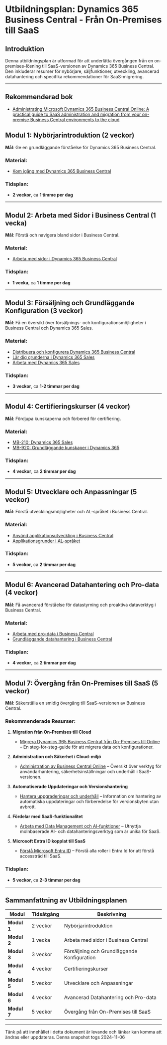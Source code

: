 # Utbildningsplan: Dynamics 365 Business Central - Från On-Premises till SaaS

## Introduktion

Denna utbildningsplan är utformad för att underlätta övergången från en on-premises-lösning till SaaS-versionen av Dynamics 365 Business Central. Den inkluderar resurser för nybörjare, säljfunktioner, utveckling, avancerad datahantering och specifika rekommendationer för SaaS-migrering.

---

## Rekommenderad bok

- [Administrating Microsoft Dynamics 365 Business Central Online: A practical guide to SaaS administration and migration from your on-premise Business Central environments to the cloud](https://www.amazon.se/-/en/Andrey-Baludin/dp/1803234806)

## Modul 1: Nybörjarintroduktion (2 veckor)

**Mål**: Ge en grundläggande förståelse för Dynamics 365 Business Central.

### Material:
- [Kom igång med Dynamics 365 Business Central](https://learn.microsoft.com/en-us/training/paths/get-started-dynamics-365-business-central/)

### Tidsplan:
- **2 veckor**, ca **1 timme per dag**

---

## Modul 2: Arbeta med Sidor i Business Central (1 vecka)

**Mål**: Förstå och navigera bland sidor i Business Central.

### Material:
- [Arbeta med sidor i Dynamics 365 Business Central](https://learn.microsoft.com/en-us/training/modules/work-with-pages/)

### Tidsplan:
- **1 vecka**, ca **1 timme per dag**

---

## Modul 3: Försäljning och Grundläggande Konfiguration (3 veckor)

**Mål**: Få en översikt över försäljnings- och konfigurationsmöjligheter i Business Central och Dynamics 365 Sales.

### Material:
- [Distribuera och konfigurera Dynamics 365 Business Central](https://learn.microsoft.com/en-us/training/paths/deploy-configure-dynamics-365-business-central/)
- [Lär dig grunderna i Dynamics 365 Sales](https://learn.microsoft.com/en-us/training/paths/learn-fundamentals-of-microsoft-dynamics-365-sales/)
- [Arbeta med Dynamics 365 Sales](https://learn.microsoft.com/en-us/training/paths/working-with-dynamics-365-sales/)

### Tidsplan:
- **3 veckor**, ca **1-2 timmar per dag**

---

## Modul 4: Certifieringskurser (4 veckor)

**Mål**: Fördjupa kunskaperna och förbered för certifiering.

### Material:
- [MB-210: Dynamics 365 Sales](https://learn.microsoft.com/en-us/training/courses/mb-210t01?ns-enrollment-type=Collection&ns-enrollment-id=bookmarks)
- [MB-920: Grundläggande kunskaper i Dynamics 365](https://learn.microsoft.com/en-us/training/courses/mb-920t00?ns-enrollment-type=Collection&ns-enrollment-id=bookmarks)

### Tidsplan:
- **4 veckor**, ca **2 timmar per dag**

---

## Modul 5: Utvecklare och Anpassningar (5 veckor)

**Mål**: Förstå utvecklingsmöjligheter och AL-språket i Business Central.

### Material:
- [Använd applikationsutveckling i Business Central](https://learn.microsoft.com/en-us/training/paths/use-application-development-business-central/)
- [Applikationsgrunder i AL-språket](https://learn.microsoft.com/en-us/training/paths/application-foundation-al-language/)

### Tidsplan:
- **5 veckor**, ca **2 timmar per dag**

---

## Modul 6: Avancerad Datahantering och Pro-data (4 veckor)

**Mål**: Få avancerad förståelse för datastyrning och proaktiva dataverktyg i Business Central.

### Material:
- [Arbeta med pro-data i Business Central](https://learn.microsoft.com/en-us/training/paths/work-pro-data-dynamics-365-business-central/)
- [Grundläggande datahantering i Business Central](https://learn.microsoft.com/en-us/training/paths/data-management-foundation-business-central/)

### Tidsplan:
- **4 veckor**, ca **2 timmar per dag**

---

## Modul 7: Övergång från On-Premises till SaaS (5 veckor)

**Mål**: Säkerställa en smidig övergång till SaaS-versionen av Business Central.

### Rekommenderade Resurser:

1. **Migration från On-Premises till Cloud**
   - [Migrera Dynamics 365 Business Central från On-Premises till Online](https://learn.microsoft.com/en-us/dynamics365/business-central/dev-itpro/administration/migrate-data) – En steg-för-steg-guide för att migrera data och konfigurationer.

2. **Administration och Säkerhet i Cloud-miljö**
   - [Administration av Business Central Online](https://learn.microsoft.com/en-us/dynamics365/business-central/admin-access-overview) – Översikt över verktyg för användarhantering, säkerhetsinställningar och underhåll i SaaS-versionen.

3. **Automatiserade Uppdateringar och Versionshantering**
   - [Hantera uppgraderingar och underhåll](https://learn.microsoft.com/en-us/dynamics365/business-central/dev-itpro/) – Information om hantering av automatiska uppdateringar och förberedelse för versionsbyten utan avbrott.

4. **Fördelar med SaaS-funktionalitet**
   - [Arbeta med Data Management och AI-funktioner](https://learn.microsoft.com/en-us/training/paths/data-management-foundation-business-central/) – Utnyttja molnbaserade AI- och datahanteringsverktyg som är unika för SaaS.

5. **Microsoft Entra ID kopplat till SaaS**
   - [Förstå Microsoft Entra ID](https://learn.microsoft.com/en-us/entra/identity/role-based-access-control/concept-understand-roles) – Förstå alla roller i Entra Id för att förstå accessträd till SaaS.

### Tidsplan:
- **5 veckor**, ca **2-3 timmar per dag**

---

## Sammanfattning av Utbildningsplanen

| Modul                        | Tidsåtgång | Beskrivning                                                |
|------------------------------|------------|------------------------------------------------------------|
| **Modul 1**                  | 2 veckor   | Nybörjarintroduktion                                       |
| **Modul 2**                  | 1 vecka    | Arbeta med sidor i Business Central                        |
| **Modul 3**                  | 3 veckor   | Försäljning och Grundläggande Konfiguration                |
| **Modul 4**                  | 4 veckor   | Certifieringskurser                                        |
| **Modul 5**                  | 5 veckor   | Utvecklare och Anpassningar                                |
| **Modul 6**                  | 4 veckor   | Avancerad Datahantering och Pro-data                       |
| **Modul 7**                  | 5 veckor   | Övergång från On-Premises till SaaS                        |

---

Tänk på att innehållet i detta dokument är levande och länkar kan komma att ändras eller uppdateras. Denna snapshot togs 2024-11-06